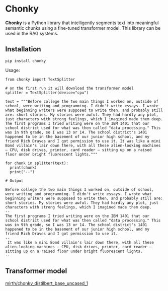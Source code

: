 # Chonky

__Chonky__ is a Python library that intelligently segments text into meaningful semantic chunks using a fine-tuned transformer model. This library can be used in the RAG systems.

## Installation

```
pip install chonky
```

Usage:

```
from chonky import TextSplitter

# on the first run it will download the transformer model
splitter = TextSplitter(device="cpu")

text = """Before college the two main things I worked on, outside of school, were writing and programming. I didn't write essays. I wrote what beginning writers were supposed to write then, and probably still are: short stories. My stories were awful. They had hardly any plot, just characters with strong feelings, which I imagined made them deep. The first programs I tried writing were on the IBM 1401 that our school district used for what was then called "data processing." This was in 9th grade, so I was 13 or 14. The school district's 1401 happened to be in the basement of our junior high school, and my friend Rich Draves and I got permission to use it. It was like a mini Bond villain's lair down there, with all these alien-looking machines — CPU, disk drives, printer, card reader — sitting up on a raised floor under bright fluorescent lights."""

for chunk in splitter(text):
  print(chunk)
  print("--")

# Output

Before college the two main things I worked on, outside of school, were writing and programming. I didn't write essays. I wrote what beginning writers were supposed to write then, and probably still are: short stories. My stories were awful. They had hardly any plot, just characters with strong feelings, which I imagined made them deep.
--
The first programs I tried writing were on the IBM 1401 that our school district used for what was then called "data processing." This was in 9th grade, so I was 13 or 14. The school district's 1401 happened to be in the basement of our junior high school, and my friend Rich Draves and I got permission to use it.
--
 It was like a mini Bond villain's lair down there, with all these alien-looking machines — CPU, disk drives, printer, card reader — sitting up on a raised floor under bright fluorescent lights.
--
```

## Transformer model

[mirth/chonky_distilbert_base_uncased_1](https://huggingface.co/mirth/chonky_distilbert_base_uncased_1)
